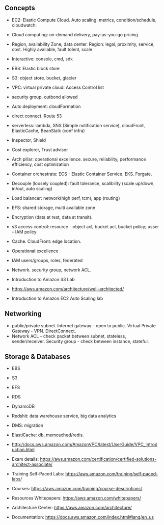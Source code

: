 
## Concepts
* EC2: Elastic Compute Cloud. Auto scaling: metrics, condition/schedule, cloudwatch.
* Cloud computing: on-demand delivery, pay-as-you-go pricing
* Region, availability Zone, data center. Region: legal, proximity, service, cost. Highly available, fault tolent, scale
* Interactive: console, cmd, sdk
* EBS: Elastic block store
* S3: object store. bucket, glacier
* VPC: virtual private cloud. Access Control list
* security group. outbond allowed
* Auto deployment: cloudFormation
* direct connect. Route 53
* serverless: lambda, SNS (Simple notification service), cloudFront, ElasticCache, BeanStalk (conf infra)
* Inspector, Shield
* Cost explorer, Trust advisor
* Arch pillar: operational excellence. secure, reliability, performance efficiency, cost optimization
* Container orchestrate: ECS - Elastic Container Service. EKS. Forgate.

* Decouple (loosely coupled): fault tolerance, scalibility (scale up/down, in/out, auto scaling)
* Load balancer: network(high perf, tcm), app (routing)
* EFS: shared storage, multi available zone
* Encryption (data at rest, data at transit). 
* s3 access control: resource - object acl, bucket acl, bucket policy; usser - IAM policy
* Cache. CloudFront: edge location. 
* Operational excellence
* IAM users/groups, roles, federated 
* Network. security group, network ACL.

* Introduction to Amazon S3 Lab
* https://aws.amazon.com/architecture/well-architected/
* Introduction to Amazon EC2 Auto Scaling lab

## Networking
* public/private subnet. Internet gateway - open to public. Virtual Private Gateway - VPN. DirectConnect.
* Network ACL - check packet between subnet, stateless, sender/receiver. Security group - check between instance, stateful.

## Storage & Databases
* EBS
* S3
* EFS
* RDS
* DynamoDB
* Redshit: data warehouse service, big data analytics
* DMS: migration
* ElastiCache: db, memcached/redis.


* http://docs.aws.amazon.com/AmazonVPC/latest/UserGuide/VPC_Introduction.html

* Exam details: https://aws.amazon.com/certification/certified-solutions-architect-associate/
* Training Self-Paced Labs: https://aws.amazon.com/training/self-paced-labs/ 
* Courses: https://aws.amazon.com/training/course-descriptions/ 
* Resources Whitepapers: https://aws.amazon.com/whitepapers/ 
* Architecture Center: https://aws.amazon.com/architecture/ 
* Documentation: https://docs.aws.amazon.com/index.html#lang/en_us







